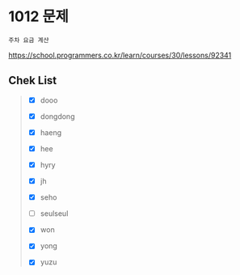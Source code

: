 # 1012 문제

```
주차 요금 계산
```

https://school.programmers.co.kr/learn/courses/30/lessons/92341

## Chek List

> - [x] dooo
> 
> - [x] dongdong
> 
> - [x] haeng
> 
> - [x] hee
> 
> - [x] hyry
> 
> - [x] jh
> 
> - [x] seho
> 
> - [ ] seulseul
> 
> - [x] won
> 
> - [x] yong
> 
> - [x] yuzu